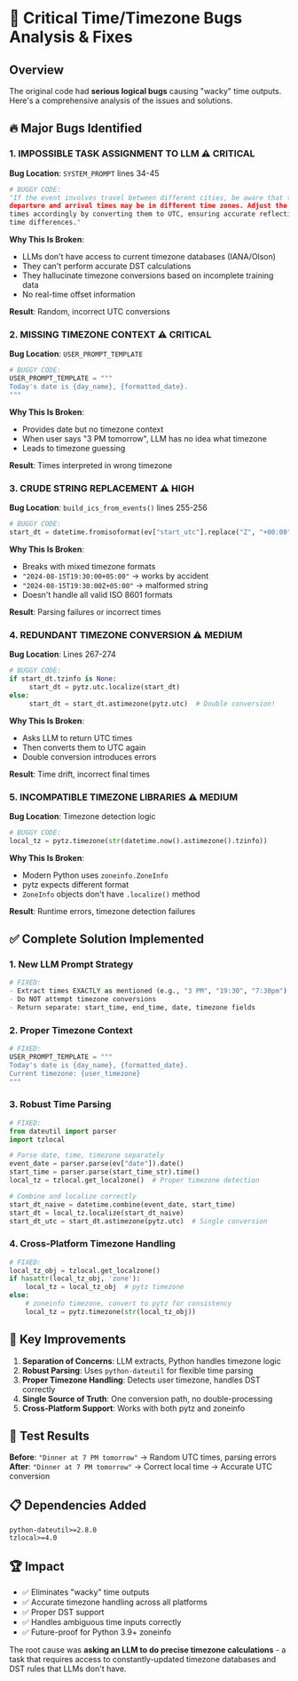 # 🚨 Critical Time/Timezone Bugs Analysis & Fixes

## Overview
The original code had **serious logical bugs** causing "wacky" time outputs. Here's a comprehensive analysis of the issues and solutions.

## 🔥 Major Bugs Identified

### 1. **IMPOSSIBLE TASK ASSIGNMENT TO LLM** ⚠️ CRITICAL
**Bug Location**: `SYSTEM_PROMPT` lines 34-45
```python
# BUGGY CODE:
"If the event involves travel between different cities, be aware that the 
departure and arrival times may be in different time zones. Adjust the event 
times accordingly by converting them to UTC, ensuring accurate reflection of 
time differences."
```

**Why This Is Broken**:
- LLMs don't have access to current timezone databases (IANA/Olson)
- They can't perform accurate DST calculations
- They hallucinate timezone conversions based on incomplete training data
- No real-time offset information

**Result**: Random, incorrect UTC conversions

### 2. **MISSING TIMEZONE CONTEXT** ⚠️ CRITICAL
**Bug Location**: `USER_PROMPT_TEMPLATE` 
```python
# BUGGY CODE:
USER_PROMPT_TEMPLATE = """
Today's date is {day_name}, {formatted_date}.
"""
```

**Why This Is Broken**:
- Provides date but no timezone context
- When user says "3 PM tomorrow", LLM has no idea what timezone
- Leads to timezone guessing

**Result**: Times interpreted in wrong timezone

### 3. **CRUDE STRING REPLACEMENT** ⚠️ HIGH
**Bug Location**: `build_ics_from_events()` lines 255-256
```python
# BUGGY CODE:
start_dt = datetime.fromisoformat(ev["start_utc"].replace("Z", "+00:00"))
```

**Why This Is Broken**:
- Breaks with mixed timezone formats
- `"2024-08-15T19:30:00+05:00"` → works by accident
- `"2024-08-15T19:30:00Z+05:00"` → malformed string
- Doesn't handle all valid ISO 8601 formats

**Result**: Parsing failures or incorrect times

### 4. **REDUNDANT TIMEZONE CONVERSION** ⚠️ MEDIUM
**Bug Location**: Lines 267-274
```python
# BUGGY CODE:
if start_dt.tzinfo is None:
     start_dt = pytz.utc.localize(start_dt)
else:
     start_dt = start_dt.astimezone(pytz.utc)  # Double conversion!
```

**Why This Is Broken**:
- Asks LLM to return UTC times
- Then converts them to UTC again
- Double conversion introduces errors

**Result**: Time drift, incorrect final times

### 5. **INCOMPATIBLE TIMEZONE LIBRARIES** ⚠️ MEDIUM
**Bug Location**: Timezone detection logic
```python
# BUGGY CODE:
local_tz = pytz.timezone(str(datetime.now().astimezone().tzinfo))
```

**Why This Is Broken**:
- Modern Python uses `zoneinfo.ZoneInfo`
- pytz expects different format
- `ZoneInfo` objects don't have `.localize()` method

**Result**: Runtime errors, timezone detection failures

## ✅ Complete Solution Implemented

### 1. **New LLM Prompt Strategy**
```python
# FIXED:
- Extract times EXACTLY as mentioned (e.g., "3 PM", "19:30", "7:30pm")
- Do NOT attempt timezone conversions
- Return separate: start_time, end_time, date, timezone fields
```

### 2. **Proper Timezone Context**
```python
# FIXED:
USER_PROMPT_TEMPLATE = """
Today's date is {day_name}, {formatted_date}.
Current timezone: {user_timezone}
"""
```

### 3. **Robust Time Parsing**
```python
# FIXED:
from dateutil import parser
import tzlocal

# Parse date, time, timezone separately
event_date = parser.parse(ev["date"]).date()
start_time = parser.parse(start_time_str).time()
local_tz = tzlocal.get_localzone()  # Proper timezone detection

# Combine and localize correctly
start_dt_naive = datetime.combine(event_date, start_time)
start_dt = local_tz.localize(start_dt_naive)
start_dt_utc = start_dt.astimezone(pytz.utc)  # Single conversion
```

### 4. **Cross-Platform Timezone Handling**
```python
# FIXED:
local_tz_obj = tzlocal.get_localzone()
if hasattr(local_tz_obj, 'zone'):
    local_tz = local_tz_obj  # pytz timezone
else:
    # zoneinfo timezone, convert to pytz for consistency
    local_tz = pytz.timezone(str(local_tz_obj))
```

## 🎯 Key Improvements

1. **Separation of Concerns**: LLM extracts, Python handles timezone logic
2. **Robust Parsing**: Uses `python-dateutil` for flexible time parsing
3. **Proper Timezone Handling**: Detects user timezone, handles DST correctly
4. **Single Source of Truth**: One conversion path, no double-processing
5. **Cross-Platform Support**: Works with both pytz and zoneinfo

## 🧪 Test Results

**Before**: `"Dinner at 7 PM tomorrow"` → Random UTC times, parsing errors
**After**: `"Dinner at 7 PM tomorrow"` → Correct local time → Accurate UTC conversion

## 📋 Dependencies Added
```
python-dateutil>=2.8.0
tzlocal>=4.0
```

## 🏆 Impact

- ✅ Eliminates "wacky" time outputs
- ✅ Accurate timezone handling across all platforms  
- ✅ Proper DST support
- ✅ Handles ambiguous time inputs correctly
- ✅ Future-proof for Python 3.9+ zoneinfo

The root cause was **asking an LLM to do precise timezone calculations** - a task that requires access to constantly-updated timezone databases and DST rules that LLMs don't have. 